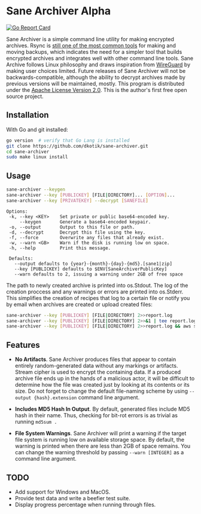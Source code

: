 Sane Archiver Alpha
===================

[![Go Report Card](https://goreportcard.com/badge/github.com/dkotik/sane-archiver)](https://goreportcard.com/report/github.com/dkotik/sane-archiver)

Sane Archiver is a simple command line utility for making encrypted archives. Rsync is [still one of the most common tools](https://www.tecmint.com/linux-system-backup-tools/) for making and moving backups, which indicates the need for a simpler tool that builds encrypted archives and integrates well with other command line tools. Sane Archive follows Linux philosophy and draws inspiration from [WireGuard](https://www.wireguard.com/) by making user choices limited. Future releases of Sane Archiver will not be backwards-compatible, although the ability to decrypt archives made by previous versions will be maintained, mostly. This program is distributed under the [Apache License Version 2.0](LICENSE). This is the author's first free open source project.


Installation
------------

With Go and git installed:

```bash
go version  # verify that Go Lang is installed
git clone https://github.com/dkotik/sane-archiver.git
cd sane-archiver
sudo make linux install
```

Usage
-----

```bash
sane-archiver --keygen
sane-archiver --key [PUBLICKEY] [FILE|DIRECTORY]... [OPTION]...
sane-archiver --key [PRIVATEKEY] --decrypt [SANEFILE]
```

    Options:
     -k, --key <KEY>    Set private or public base64-encoded key.
         --keygen       Generate a base64-encoded keypair.
     -o, --output       Output to this file or path.
     -d, --decrypt      Decrypt this file using the key.
     -f, --force        Overwrite any files that already exist.
     -w, --warn <GB>    Warn if the disk is running low on space.
     -h, --help         Print this message.

     Defaults:
       --output defaults to {year}-{month}-{day}-{md5}.[sane1|zip]
       --key [PUBLICKEY] defaults to $ENV[SaneArchiverPublicKey]
       --warn defaults to 2, issuing a warning under 2GB of free space

The path to newly created archive is printed into os.Stdout. The log of the creation proccess and any warnings or errors are printed into os.Stderr. This simplifies the creation of recipes that log to a certain file or notify you by email when archives are created or upload created files:

```bash
sane-archiver --key [PUBLICKEY] [FILE|DIRECTORY] 2>>report.log
sane-archiver --key [PUBLICKEY] [FILE|DIRECTORY] 2>>&1 | tee report.log | mail -s "Email subject" me@mymail.com
sane-archiver --key [PUBLICKEY] [FILE|DIRECTORY] 2>>report.log && aws s3 [DIRECTORY] sync s3://bucket...
```

Features
--------

*   **No Artifacts**. Sane Archiver produces files that appear to contain entirely
    random-generated data without any markings or artifacts. Stream cipher is used to
    encrypt the containing data. If a produced archive file
    ends up in the hands of a malicious actor, it will be difficult to determine
    how the file was created just by looking at its contents or its size. Do not forget to change
    the default file-naming scheme by using `--output {hash}.extension` command line argument.

*   **Includes MD5 Hash In Output**. By default, generated files include MD5 hash in their name.
    Thus, checking for bit-rot errors is as trivial as running `md5sum .`

*   **File System Warnings**. Sane Archiver will print a warning if the target file system
    is running low on available storage space. By default, the warning is printed when there
    are less than 2GB of space remains. You can change the warning threshold by passing
    `--warn [INTEGER]` as a command line argument.

TODO
----

- Add support for Windows and MacOS.
- Provide test data and write a beefier test suite.
- Display progress percentage when running through files.
